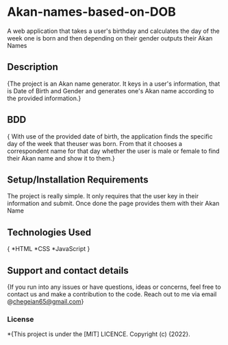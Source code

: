 # Akan-names-based-on-DOB
 A web application that takes a user's birthday and calculates the day of the week one is born and then depending on their gender outputs their Akan Names
## Description
{The project is an Akan name generator. It keys in a user's information, that is Date of Birth and Gender and generates one's Akan name according to the provided information.}
## BDD
{ With use of the provided date of birth, the application finds the specific day of the week that theuser was born. From that it chooses a correspondent name for that day whether the user is male or female to find their Akan name and show it to them.}
## Setup/Installation Requirements
The project is really simple. It only requires that the user key in their information and submit. Once done the page provides them with their Akan Name
## Technologies Used
{
    *HTML
    *CSS
    *JavaScript
}
## Support and contact details
{If you run into any issues or have questions, ideas or concerns, feel free to contact us and make a contribution to the code. Reach out to me via email @chegeian65@gmail.com}
### License
*{This project is under the [MIT] LICENCE. Copyright (c) {2022}.
